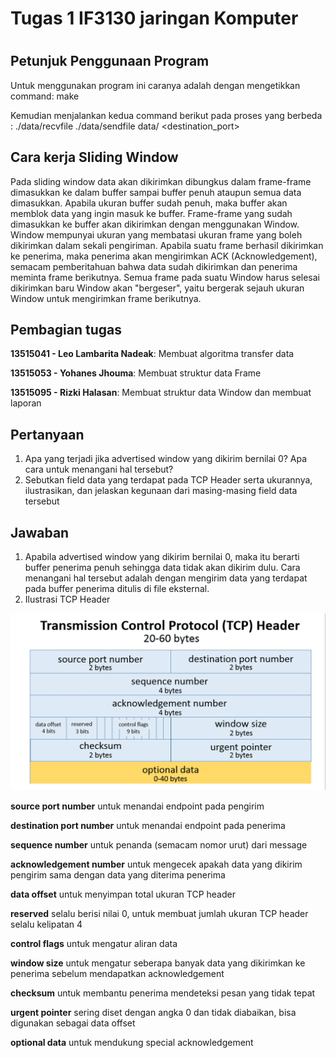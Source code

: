 # Tugas 1 IF3130 jaringan Komputer
#
## Petunjuk Penggunaan Program
Untuk menggunakan program ini caranya adalah dengan mengetikkan command:
make

Kemudian menjalankan kedua command berikut pada proses yang berbeda :
./data/recvfile <filename> <windowsize> <buffersize> <port>
./data/sendfile data/<filename> <windowsize> <buffersize> <destination_port>


## Cara kerja Sliding Window

Pada sliding window data akan dikirimkan dibungkus dalam frame-frame dimasukkan ke dalam buffer sampai buffer penuh ataupun semua data dimasukkan.
Apabila ukuran buffer sudah penuh, maka buffer akan memblok data yang ingin masuk ke buffer.
Frame-frame yang sudah dimasukkan ke buffer akan dikirimkan dengan menggunakan Window.
Window mempunyai ukuran yang membatasi ukuran frame yang boleh dikirimkan dalam sekali pengiriman.
Apabila suatu frame berhasil dikirimkan ke penerima, maka penerima akan mengirimkan ACK (Acknowledgement), semacam pemberitahuan bahwa data sudah dikirimkan dan penerima meminta frame berikutnya.
Semua frame pada suatu Window harus selesai dikirimkan baru Window akan "bergeser", yaitu bergerak sejauh ukuran Window untuk mengirimkan frame berikutnya.

## Pembagian tugas
**13515041 - Leo Lambarita Nadeak**:
Membuat algoritma transfer data

**13515053 - Yohanes Jhouma**:
Membuat struktur data Frame

**13515095 - Rizki Halasan**:
Membuat struktur data Window dan membuat laporan

## Pertanyaan
1. Apa yang terjadi jika advertised window yang dikirim bernilai 0? Apa cara untuk menangani hal tersebut?
2. Sebutkan field data yang terdapat pada TCP Header serta ukurannya, ilustrasikan, dan jelaskan kegunaan dari masing-masing field data tersebut

## Jawaban
1. Apabila advertised window yang dikirim bernilai 0, maka itu berarti buffer penerima penuh sehingga data tidak akan dikirim dulu.
   Cara menangani hal tersebut adalah dengan mengirim data yang terdapat pada buffer penerima ditulis di file eksternal.
2. Ilustrasi TCP Header

![](TCPheader.png)

**source port number** untuk menandai endpoint pada pengirim

**destination port number** untuk menandai endpoint pada penerima

**sequence number** untuk penanda (semacam nomor urut) dari message

**acknowledgement number** untuk mengecek apakah data yang dikirim pengirim sama dengan data yang diterima penerima

**data offset** untuk menyimpan total ukuran TCP header

**reserved** selalu berisi nilai 0, untuk membuat jumlah ukuran TCP header selalu kelipatan 4

**control flags** untuk mengatur aliran data

**window size** untuk mengatur seberapa banyak data yang dikirimkan ke penerima sebelum mendapatkan acknowledgement

**checksum** untuk membantu penerima mendeteksi pesan yang tidak tepat

**urgent pointer** sering diset dengan angka 0 dan tidak diabaikan, bisa digunakan sebagai data offset

**optional data** untuk mendukung special acknowledgement
